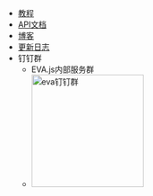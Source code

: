 <!-- _navbar.md -->

* [教程](/tutorials/index)
* [API文档](/api/index)
* [博客](https://yuque.antfin-inc.com/eva/blog)
* [更新日志](/others/changelog)
* 钉钉群
    * EVA.js内部服务群 &nbsp;&nbsp;&nbsp;&nbsp;&nbsp;&nbsp;&nbsp;&nbsp;&nbsp;&nbsp;&nbsp;&nbsp;&nbsp;&nbsp;&nbsp;&nbsp;&nbsp;&nbsp;&nbsp;&nbsp;&nbsp;&nbsp;&nbsp;&nbsp;&nbsp;&nbsp;&nbsp;&nbsp;&nbsp;&nbsp;&nbsp;&nbsp;&nbsp;&nbsp;&nbsp;&nbsp;&nbsp;&nbsp;&nbsp;
    * <img src="https://gw.alicdn.com/imgextra/i1/O1CN012ZZKa9213zNxY4Dko_!!6000000006930-2-tps-1886-1886.png" name="钉钉群" alt="eva钉钉群" style="width:200px;"/>